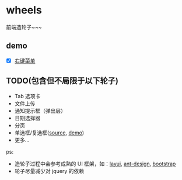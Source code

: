 # wheels
前端造轮子~~~

## demo

- [x] [右键菜单](https://wencaizhang.github.io/wheels/contextmenu/contextmenu-oo.html)

## TODO(包含但不局限于以下轮子)

+ Tab 选项卡
+ 文件上传
+ 通知提示框（弹出层）
+ 日期选择器
+ 分页
+ 单选框/复选框([source](./check), [demo](https://wencaizhang.github.io/wheels/check/index.html))
+ 更多...

ps:
+ 造轮子过程中会参考成熟的 UI 框架，如：[layui](http://www.layui.com/demo/layer.html), [ant-design](https://ant.design/docs/react/introduce-cn), [bootstrap](https://v3.bootcss.com/components/)
+ 轮子尽量减少对 jquery 的依赖

